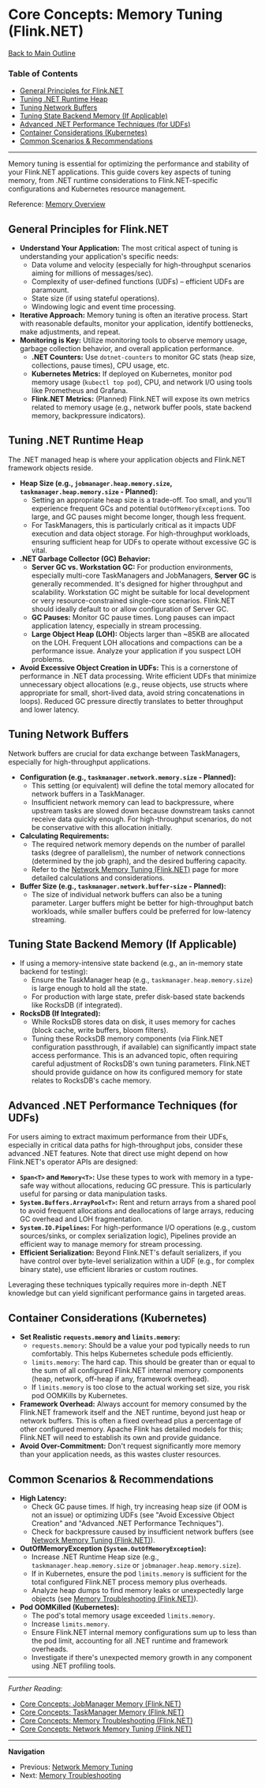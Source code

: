 # Core Concepts: Memory Tuning (Flink.NET)

[Back to Main Outline](./Wiki-Structure-Outline.md)

### Table of Contents
- [General Principles for Flink.NET](#general-principles-for-flinknet)
- [Tuning .NET Runtime Heap](#tuning-net-runtime-heap)
- [Tuning Network Buffers](#tuning-network-buffers)
- [Tuning State Backend Memory (If Applicable)](#tuning-state-backend-memory-if-applicable)
- [Advanced .NET Performance Techniques (for UDFs)](#advanced-net-performance-techniques-for-udfs)
- [Container Considerations (Kubernetes)](#container-considerations-kubernetes)
- [Common Scenarios & Recommendations](#common-scenarios--recommendations)

---

Memory tuning is essential for optimizing the performance and stability of your Flink.NET applications. This guide covers key aspects of tuning memory, from .NET runtime considerations to Flink.NET-specific configurations and Kubernetes resource management.

Reference: [Memory Overview](./Core-Concepts-Memory-Overview.md)

## General Principles for Flink.NET

*   **Understand Your Application:** The most critical aspect of tuning is understanding your application's specific needs:
    *   Data volume and velocity (especially for high-throughput scenarios aiming for millions of messages/sec).
    *   Complexity of user-defined functions (UDFs) – efficient UDFs are paramount.
    *   State size (if using stateful operations).
    *   Windowing logic and event time processing.
*   **Iterative Approach:** Memory tuning is often an iterative process. Start with reasonable defaults, monitor your application, identify bottlenecks, make adjustments, and repeat.
*   **Monitoring is Key:** Utilize monitoring tools to observe memory usage, garbage collection behavior, and overall application performance.
    *   **.NET Counters:** Use `dotnet-counters` to monitor GC stats (heap size, collections, pause times), CPU usage, etc.
    *   **Kubernetes Metrics:** If deployed on Kubernetes, monitor pod memory usage (`kubectl top pod`), CPU, and network I/O using tools like Prometheus and Grafana.
    *   **Flink.NET Metrics:** (Planned) Flink.NET will expose its own metrics related to memory usage (e.g., network buffer pools, state backend memory, backpressure indicators).

## Tuning .NET Runtime Heap

The .NET managed heap is where your application objects and Flink.NET framework objects reside.

*   **Heap Size (e.g., `jobmanager.heap.memory.size`, `taskmanager.heap.memory.size` - Planned):**
    *   Setting an appropriate heap size is a trade-off. Too small, and you'll experience frequent GCs and potential `OutOfMemoryException`s. Too large, and GC pauses might become longer, though less frequent.
    *   For TaskManagers, this is particularly critical as it impacts UDF execution and data object storage. For high-throughput workloads, ensuring sufficient heap for UDFs to operate without excessive GC is vital.
*   **.NET Garbage Collector (GC) Behavior:**
    *   **Server GC vs. Workstation GC:** For production environments, especially multi-core TaskManagers and JobManagers, **Server GC** is generally recommended. It's designed for higher throughput and scalability. Workstation GC might be suitable for local development or very resource-constrained single-core scenarios. Flink.NET should ideally default to or allow configuration of Server GC.
    *   **GC Pauses:** Monitor GC pause times. Long pauses can impact application latency, especially in stream processing.
    *   **Large Object Heap (LOH):** Objects larger than ~85KB are allocated on the LOH. Frequent LOH allocations and compactions can be a performance issue. Analyze your application if you suspect LOH problems.
*   **Avoid Excessive Object Creation in UDFs:** This is a cornerstone of performance in .NET data processing. Write efficient UDFs that minimize unnecessary object allocations (e.g., reuse objects, use structs where appropriate for small, short-lived data, avoid string concatenations in loops). Reduced GC pressure directly translates to better throughput and lower latency.

## Tuning Network Buffers

Network buffers are crucial for data exchange between TaskManagers, especially for high-throughput applications.

*   **Configuration (e.g., `taskmanager.network.memory.size` - Planned):**
    *   This setting (or equivalent) will define the total memory allocated for network buffers in a TaskManager.
    *   Insufficient network memory can lead to backpressure, where upstream tasks are slowed down because downstream tasks cannot receive data quickly enough. For high-throughput scenarios, do not be conservative with this allocation initially.
*   **Calculating Requirements:**
    *   The required network memory depends on the number of parallel tasks (degree of parallelism), the number of network connections (determined by the job graph), and the desired buffering capacity.
    *   Refer to the [Network Memory Tuning (Flink.NET)](./Core-Concepts-Memory-Network.md) page for more detailed calculations and considerations.
*   **Buffer Size (e.g., `taskmanager.network.buffer-size` - Planned):**
    *   The size of individual network buffers can also be a tuning parameter. Larger buffers might be better for high-throughput batch workloads, while smaller buffers could be preferred for low-latency streaming.

## Tuning State Backend Memory (If Applicable)

*   If using a memory-intensive state backend (e.g., an in-memory state backend for testing):
    *   Ensure the TaskManager heap (e.g., `taskmanager.heap.memory.size`) is large enough to hold all the state.
    *   For production with large state, prefer disk-based state backends like RocksDB (if integrated).
*   **RocksDB (If Integrated):**
    *   While RocksDB stores data on disk, it uses memory for caches (block cache, write buffers, bloom filters).
    *   Tuning these RocksDB memory components (via Flink.NET configuration passthrough, if available) can significantly impact state access performance. This is an advanced topic, often requiring careful adjustment of RocksDB's own tuning parameters. Flink.NET should provide guidance on how its configured memory for state relates to RocksDB's cache memory.

## Advanced .NET Performance Techniques (for UDFs)

For users aiming to extract maximum performance from their UDFs, especially in critical data paths for high-throughput jobs, consider these advanced .NET features. Note that direct use might depend on how Flink.NET's operator APIs are designed:

*   **`Span<T>` and `Memory<T>`:** Use these types to work with memory in a type-safe way without allocations, reducing GC pressure. This is particularly useful for parsing or data manipulation tasks.
*   **`System.Buffers.ArrayPool<T>`:** Rent and return arrays from a shared pool to avoid frequent allocations and deallocations of large arrays, reducing GC overhead and LOH fragmentation.
*   **`System.IO.Pipelines`:** For high-performance I/O operations (e.g., custom sources/sinks, or complex serialization logic), Pipelines provide an efficient way to manage memory for stream processing.
*   **Efficient Serialization:** Beyond Flink.NET's default serializers, if you have control over byte-level serialization within a UDF (e.g., for complex binary state), use efficient libraries or custom routines.

Leveraging these techniques typically requires more in-depth .NET knowledge but can yield significant performance gains in targeted areas.

## Container Considerations (Kubernetes)

*   **Set Realistic `requests.memory` and `limits.memory`:**
    *   `requests.memory`: Should be a value your pod typically needs to run comfortably. This helps Kubernetes schedule pods efficiently.
    *   `limits.memory`: The hard cap. This should be greater than or equal to the sum of all configured Flink.NET internal memory components (heap, network, off-heap if any, framework overhead).
    *   If `limits.memory` is too close to the actual working set size, you risk pod OOMKills by Kubernetes.
*   **Framework Overhead:** Always account for memory consumed by the Flink.NET framework itself and the .NET runtime, beyond just heap or network buffers. This is often a fixed overhead plus a percentage of other configured memory. Apache Flink has detailed models for this; Flink.NET will need to establish its own and provide guidance.
*   **Avoid Over-Commitment:** Don't request significantly more memory than your application needs, as this wastes cluster resources.

## Common Scenarios & Recommendations

*   **High Latency:**
    *   Check GC pause times. If high, try increasing heap size (if OOM is not an issue) or optimizing UDFs (see "Avoid Excessive Object Creation" and "Advanced .NET Performance Techniques").
    *   Check for backpressure caused by insufficient network buffers (see [Network Memory Tuning (Flink.NET)](./Core-Concepts-Memory-Network.md)).
*   **OutOfMemoryException (`System.OutOfMemoryException`):**
    *   Increase .NET Runtime Heap size (e.g., `taskmanager.heap.memory.size` or `jobmanager.heap.memory.size`).
    *   If in Kubernetes, ensure the pod `limits.memory` is sufficient for the total configured Flink.NET process memory plus overheads.
    *   Analyze heap dumps to find memory leaks or unexpectedly large objects (see [Memory Troubleshooting (Flink.NET)](./Core-Concepts-Memory-Troubleshooting.md)).
*   **Pod OOMKilled (Kubernetes):**
    *   The pod's total memory usage exceeded `limits.memory`.
    *   Increase `limits.memory`.
    *   Ensure Flink.NET internal memory configurations sum up to less than the pod limit, accounting for all .NET runtime and framework overheads.
    *   Investigate if there's unexpected memory growth in any component using .NET profiling tools.

---

*Further Reading:*
*   [Core Concepts: JobManager Memory (Flink.NET)](./Core-Concepts-Memory-JobManager.md)
*   [Core Concepts: TaskManager Memory (Flink.NET)](./Core-Concepts-Memory-TaskManager.md)
*   [Core Concepts: Memory Troubleshooting (Flink.NET)](./Core-Concepts-Memory-Troubleshooting.md)
*   [Core Concepts: Network Memory Tuning (Flink.NET)](./Core-Concepts-Memory-Network.md)

---
**Navigation**
*   Previous: [Network Memory Tuning](./Core-Concepts-Memory-Network.md)
*   Next: [Memory Troubleshooting](./Core-Concepts-Memory-Troubleshooting.md)
